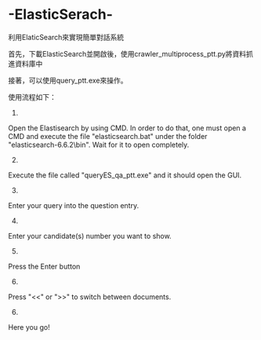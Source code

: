 # -ElasticSerach-

利用ElaticSearch來實現簡單對話系統

首先，下載ElasticSearch並開啟後，使用crawler_multiprocess_ptt.py將資料抓進資料庫中

接著，可以使用query_ptt.exe來操作。

使用流程如下：


1.
Open the Elastisearch by using CMD.
In order to do that, one must open a CMD and execute the file "elasticsearch.bat" under the folder "elasticsearch-6.6.2\bin".
Wait for it to open completely.

2.
Execute the file called "queryES_qa_ptt.exe" and it should open the GUI.

3.
Enter your query into the question entry.

4.
Enter your candidate(s) number you want to show.

5.
Press the Enter button

6.
Press "<<" or ">>" to switch between documents.

6.
Here you go!



